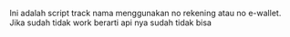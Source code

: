 Ini adalah script track nama menggunakan no rekening atau no e-wallet. Jika sudah tidak work berarti api nya sudah tidak bisa
